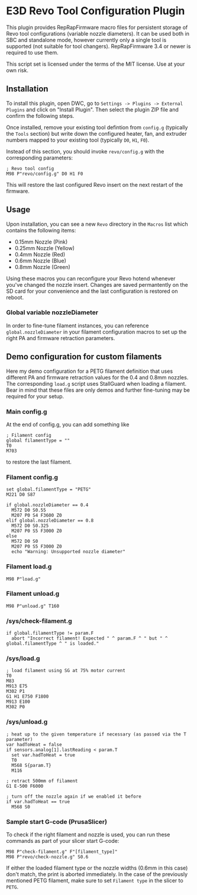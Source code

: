 # E3D Revo Tool Configuration Plugin

This plugin provides RepRapFirmware macro files for persistent storage of Revo tool configurations (variable nozzle diameters).
It can be used both in SBC and standalone mode, however currently only a single tool is supported (not suitable for tool changers).
RepRapFirmware 3.4 or newer is required to use them.

This script set is licensed under the terms of the MIT license. Use at your own risk.

## Installation

To install this plugin, open DWC, go to `Settings -> Plugins -> External Plugins` and click on "Install Plugin".
Then select the plugin ZIP file and confirm the following steps.

Once installed, remove your existing tool defintion from `config.g` (typically the `Tools` section) but write down the configured heater, fan, and extruder numbers mapped to your existing tool (typically `D0`, `H1`, `F0`).

Instead of this section, you should invoke `revo/config.g` with the corresponding parameters:


```
; Revo tool config
M98 P"revo/config.g" D0 H1 F0
```

This will restore the last configured Revo insert on the next restart of the firmware.

## Usage

Upon installation, you can see a new `Revo` directory in the `Macros` list which contains the following items:

- 0.15mm Nozzle (Pink)
- 0.25mm Nozzle (Yellow)
- 0.4mm Nozzle (Red)
- 0.6mm Nozzle (Blue)
- 0.8mm Nozzle (Green) 

Using these macros you can reconfigure your Revo hotend whenever you've changed the nozzle insert.
Changes are saved permantently on the SD card for your convenience and the last configuration is restored on reboot.

### Global variable nozzleDiameter

In order to fine-tune filament instances, you can reference `global.nozzleDiameter` in your filament configuration macros to set up the right PA and firmware retraction parameters.


## Demo configuration for custom filaments

Here my demo configuration for a PETG filament definition that uses different PA and firmware retraction values for the 0.4 and 0.8mm nozzles.
The corresponding `load.g` script uses StallGuard when loading a filament. Bear in mind that these files are only demos and further fine-tuning may be required for your setup.

### Main config.g

At the end of config.g, you can add something like

```
; Filament config
global filamentType = ""
T0
M703
```

to restore the last filament.

### Filament config.g

```
set global.filamentType = "PETG"
M221 D0 S87

if global.nozzleDiameter == 0.4
  M572 D0 S0.55
  M207 P0 S4 F3600 Z0
elif global.nozzleDiameter == 0.8
  M572 D0 S0.325
  M207 P0 S5 F3000 Z0
else
  M572 D0 S0
  M207 P0 S5 F3000 Z0
  echo "Warning: Unsupported nozzle diameter"
```

### Filament load.g

```
M98 P"load.g"
```

### Filament unload.g


```
M98 P"unload.g" T160
```

### /sys/check-filament.g


```
if global.filamentType != param.F
  abort "Incorrect filament! Expected " ^ param.F ^ " but " ^ global.filamentType ^ " is loaded."
```

### /sys/load.g


```
; load filament using SG at 75% motor current
T0
M83
M913 E75
M302 P1
G1 H1 E750 F1800 
M913 E100
M302 P0

```

### /sys/unload.g

```
; heat up to the given temperature if necessary (as passed via the T parameter)
var hadToHeat = false
if sensors.analog[1].lastReading < param.T
  set var.hadToHeat = true
  T0
  M568 S{param.T}
  M116

; retract 500mm of filament
G1 E-500 F6000

; turn off the nozzle again if we enabled it before
if var.hadToHeat == true
  M568 S0
```

### Sample start G-code (PrusaSlicer)

To check if the right filament and nozzle is used, you can run these commands as part of your slicer start G-code:

```
M98 P"check-filament.g" F"[filament_type]"
M98 P"revo/check-nozzle.g" S0.6
```

If either the loaded filament type or the nozzle widths (0.6mm in this case) don't match, the print is aborted immediately.
In the case of the previously mentioned PETG filament, make sure to set `Filament type` in the slicer to `PETG`.
